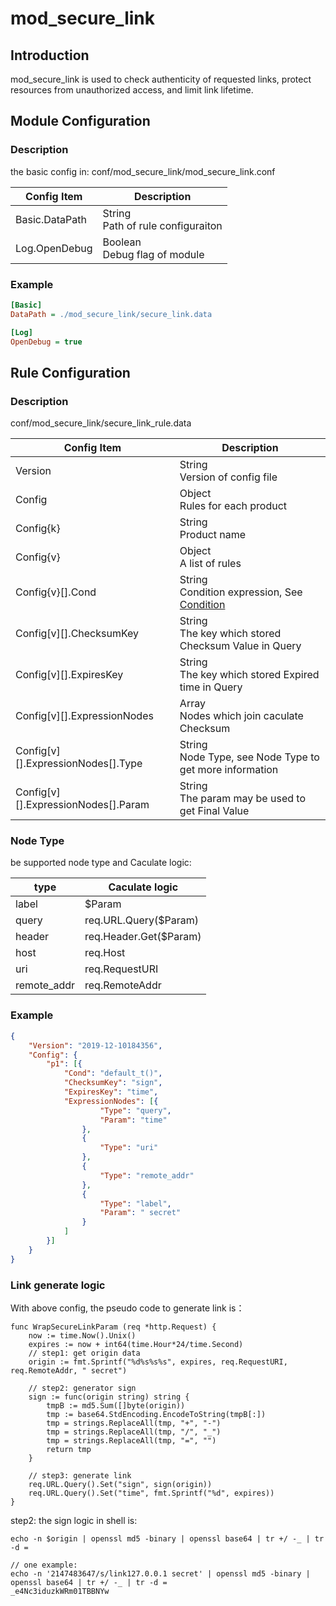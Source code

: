 # mod_secure_link

## Introduction 

mod_secure_link is used to check authenticity of requested links, protect resources from unauthorized access, and limit link lifetime.

## Module Configuration

### Description
the basic config in: conf/mod_secure_link/mod_secure_link.conf

| Config Item    | Description                          |
| -------------- | ------------------------------------ |
| Basic.DataPath | String<br>Path of rule configuraiton |
| Log.OpenDebug  | Boolean<br>Debug flag of module      |

### Example

```ini
[Basic]
DataPath = ./mod_secure_link/secure_link.data

[Log]
OpenDebug = true
```

## Rule Configuration

### Description
conf/mod_secure_link/secure_link_rule.data

| Config Item                         | Description                                                                           |
| ----------------------------------- | ------------------------------------------------------------------------------------- |
| Version                             | String<br>Version of config file                                                      |
| Config                              | Object<br>Rules for each product                                                      |
| Config{k}                           | String<br>Product name                                                                |
| Config{v}                           | Object<br>A list of rules                                                             |
| Config{v}[].Cond                    | String<br>Condition expression, See [Condition](../../condition/condition_grammar.md) |
| Config[v][].ChecksumKey             | String<br>The key which stored Checksum Value in Query                                |
| Config[v][].ExpiresKey              | String<br>The key which stored Expired time in Query                                  |
| Config[v][].ExpressionNodes         | Array<br>Nodes which join caculate Checksum                                           |
| Config[v][].ExpressionNodes[].Type  | String<br>Node Type, see Node Type to get more information                            |
| Config[v][].ExpressionNodes[].Param | String<br>The param may be used to get Final Value                                    |


### Node Type
be supported node type and Caculate logic: 

| type        | Caculate logic         |
| ----------- | ---------------------- |
| label       | $Param                 |
| query       | req.URL.Query($Param)  |
| header      | req.Header.Get($Param) |
| host        | req.Host               |
| uri         | req.RequestURI         |
| remote_addr | req.RemoteAddr         |


### Example
```json
{
    "Version": "2019-12-10184356",
	"Config": {
		"p1": [{
			"Cond": "default_t()",
			"ChecksumKey": "sign",
			"ExpiresKey": "time",
			"ExpressionNodes": [{
					"Type": "query",
					"Param": "time"
				},
				{
					"Type": "uri"
				},
				{
					"Type": "remote_addr"
				},
				{
					"Type": "label",
					"Param": " secret"
				}
			]
		}]
	}
}
```

### Link generate logic
With above config, the pseudo code to generate link is：

```
func WrapSecureLinkParam (req *http.Request) {
	now := time.Now().Unix()
	expires := now + int64(time.Hour*24/time.Second)
	// step1: get origin data
	origin := fmt.Sprintf("%d%s%s%s", expires, req.RequestURI, req.RemoteAddr, " secret")

	// step2: generator sign
	sign := func(origin string) string {
		tmpB := md5.Sum([]byte(origin))
		tmp := base64.StdEncoding.EncodeToString(tmpB[:])
		tmp = strings.ReplaceAll(tmp, "+", "-")
		tmp = strings.ReplaceAll(tmp, "/", "_")
		tmp = strings.ReplaceAll(tmp, "=", "")
		return tmp
	}

	// step3: generate link
	req.URL.Query().Set("sign", sign(origin))
	req.URL.Query().Set("time", fmt.Sprintf("%d", expires))
}
```

step2: the sign logic in shell is:
```
echo -n $origin | openssl md5 -binary | openssl base64 | tr +/ -_ | tr -d =

// one example:
echo -n '2147483647/s/link127.0.0.1 secret' | openssl md5 -binary | openssl base64 | tr +/ -_ | tr -d =
_e4Nc3iduzkWRm01TBBNYw
```